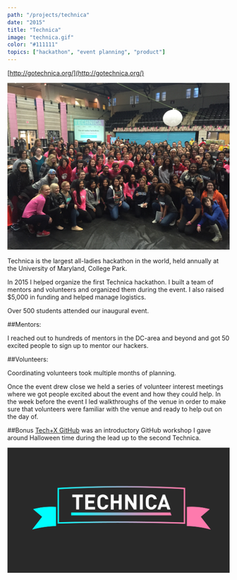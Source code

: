 ```yaml
---
path: "/projects/technica"
date: "2015"
title: "Technica"
image: "technica.gif"
color: "#111111"
topics: ["hackathon", "event planning", "product"]
---
```


[http://gotechnica.org/](http://gotechnica.org/)

![alt text](/images/technica/crowd.jpg "People at Technica")

Technica is the largest all-ladies hackathon in the world, held annually at the University of Maryland, College Park.

In 2015 I helped organize the first Technica hackathon. I built a team of mentors and volunteers and organized them during the event. I also raised $5,000 in funding and helped manage logistics. 

Over 500 students attended our inaugural event.

##Mentors:

I reached out to hundreds of mentors in the DC-area and beyond and got 50 excited people to sign up to mentor our hackers.

##Volunteers:

Coordinating volunteers took multiple months of planning. 

Once the event drew close we held a series of volunteer interest meetings where we got people excited about the event and how they could help. In the week before the event I led walkthroughs of the venue in order to make sure that volunteers were familiar with the venue and ready to help out on the day of.

##Bonus
[Tech+X GitHub](https://docs.google.com/presentation/d/116S7IZUc6esXZX-k3WWgjzdffxnpBE1gFtdgTFAnsHo/edit?usp=sharing) was an introductory GitHub workshop I gave around Halloween time during the lead up to the second Technica.

![alt text](/images/technica/technica.png "Technica logo")

